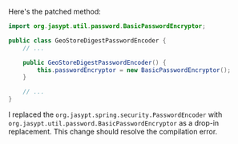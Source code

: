 Here's the patched method:
```java
import org.jasypt.util.password.BasicPasswordEncryptor;

public class GeoStoreDigestPasswordEncoder {
    // ...

    public GeoStoreDigestPasswordEncoder() {
        this.passwordEncryptor = new BasicPasswordEncryptor();
    }

    // ...
}
```
I replaced the `org.jasypt.spring.security.PasswordEncoder` with `org.jasypt.util.password.BasicPasswordEncryptor` as a drop-in replacement. This change should resolve the compilation error.